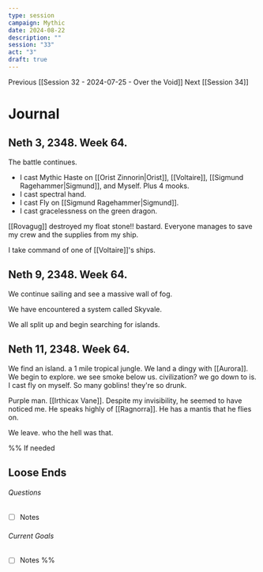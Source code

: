 ```yaml
---
type: session
campaign: Mythic
date: 2024-08-22
description: ""
session: "33"
act: "3"
draft: true
---
```

Previous [[Session 32 - 2024-07-25 - Over the Void]]
Next [[Session 34]]

# Journal
## Neth 3, 2348. Week 64.
The battle continues.
- I cast Mythic Haste on [[Orist Zinnorin|Orist]], [[Voltaire]], [[Sigmund Ragehammer|Sigmund]], and Myself. Plus 4 mooks.
- I cast spectral hand.
- I cast Fly on [[Sigmund Ragehammer|Sigmund]].
- I cast gracelessness on the green dragon.

[[Rovagug]] destroyed my float stone!! bastard. Everyone manages to save my crew and the supplies from my ship.

I take command of one of [[Voltaire]]'s ships.

## Neth 9, 2348. Week 64.
We continue sailing and see a massive wall of fog.

We have encountered a system called Skyvale.

We all split up and begin searching for islands.

## Neth 11, 2348. Week 64.
We find an island. a 1 mile tropical jungle.
We land a dingy with [[Aurora]]. 
We begin to explore. we see smoke below us. civilization? we go down to is. I cast fly on myself. So many goblins! they're so drunk.

Purple man. [[Irthicax Vane]]. Despite my invisibility, he seemed to have noticed me. He speaks highly of [[Ragnorra]]. He has a mantis that he flies on.

We leave. who the hell was that.



%% If needed
## Loose Ends
###### Questions
- [ ] Notes

###### Current Goals
- [ ] Notes
%%

